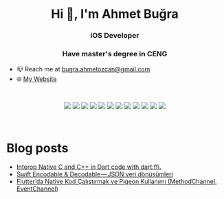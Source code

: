 <!--
**Doringl/Doringl** is a ✨ _special_ ✨ repository because its `README.md` (this file) appears on your GitHub profile.

Here are some ideas to get you started:
- 🌱 I’m currently learning ...
- 👯 I’m looking to collaborate on ...
- 🤔 I’m looking for help with ...
- 💬 Ask me about ...
- 📫 How to reach me: ...
- 😄 Pronouns: ...
- ⚡ Fun fact: ...
-->
<h1 align="center">Hi 👋, I'm Ahmet Buğra</h1>
<h3 align="center">iOS Developer</h3>
<h3 align="center">Have master's degree in CENG</h3>

 - 📪 Reach me at bugra.ahmetozcan@gmail.com
 - 🌐 [My Website](https://ahmetbugraozcan.github.io/ahmetbugraozcanweb/) <br>

<br>
<p align="center">
 <img src="https://img.shields.io/badge/Swift-FA7343?style=for-the-badge&logo=swift&logoColor=white"/> <img src="https://img.shields.io/badge/Dart-0175C2?style=for-the-badge&logo=dart&logoColor=white"> <img src="https://img.shields.io/badge/Flutter-02569B?style=for-the-badge&logo=flutter&logoColor=white"> <img src="https://img.shields.io/badge/Kotlin-0095D5?&style=for-the-badge&logo=kotlin&logoColor=white"> <img src="https://img.shields.io/badge/React_Native-20232A?style=for-the-badge&logo=react&logoColor=61DAFB"/> <img src="https://img.shields.io/badge/Unity-100000?style=for-the-badge&logo=unity&logoColor=white"> <img src="https://img.shields.io/badge/HTML%20-252525.svg?&style=for-the-badge&logo=html5&logoColor=dd4b25"> <img src="https://img.shields.io/badge/CSS%20-252525.svg?&style=for-the-badge&logo=css3&logoColor=2862e9"> <img src="https://img.shields.io/badge/JavaScript-F7DF1E?style=for-the-badge&logo=javascript&logoColor=black"> <img src="https://img.shields.io/badge/React%20-1f292b.svg?&style=for-the-badge&logo=react&logoColor=white"> <img src="https://img.shields.io/badge/Node.js-43853D?style=for-the-badge&logo=node.js&logoColor=white"/> <img src="https://img.shields.io/badge/git%20-%23F05032.svg?&style=for-the-badge&logo=git&logoColor=white"/> 
</p>

<br />

# Blog posts

<!-- BLOG-POST-LIST:START -->
- [Interop Native C and C++ in Dart code with dart:ffi.](https://medium.com/@bugra.ahmetozcan/interop-native-c-and-c-in-dart-code-with-dart-ffi-e0e34a6a3156?source=rss-8adafcf7bc4a------2)
- [Swift Encodable &amp; Decodable — JSON veri dönüşümleri](https://medium.com/@bugra.ahmetozcan/swift-encodable-decodable-json-veri-d%C3%B6n%C3%BC%C5%9F%C3%BCmleri-501d5fe94f23?source=rss-8adafcf7bc4a------2)
- [Flutter’da Native Kod Çalıştırmak ve Pigeon Kullanımı &lpar;MethodChannel, EventChannel&rpar;](https://medium.com/@bugra.ahmetozcan/flutterda-native-kod-%C3%A7al%C4%B1%C5%9Ft%C4%B1rmak-ve-pigeon-kullan%C4%B1m%C4%B1-methodchannel-eventchannel-ee122c465f29?source=rss-8adafcf7bc4a------2)
<!-- BLOG-POST-LIST:END -->
